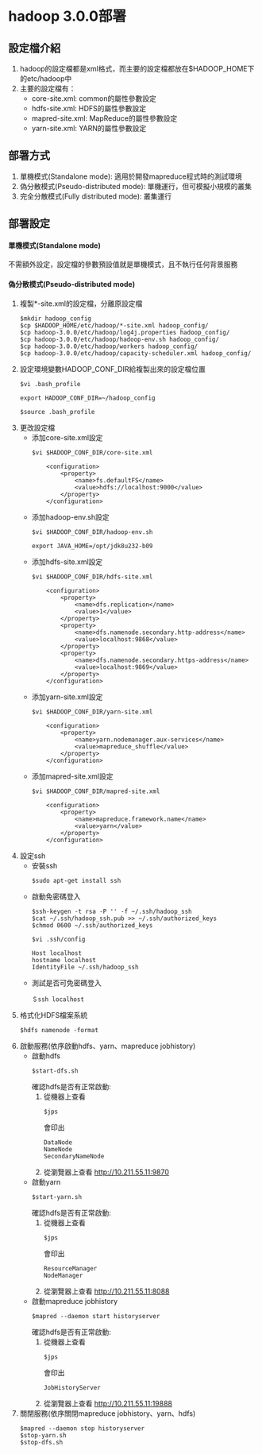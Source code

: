 # hadoop 3.0.0部署
## 設定檔介紹
1. hadoop的設定檔都是xml格式，而主要的設定檔都放在$HADOOP_HOME下的etc/hadoop中
2. 主要的設定檔有：
   - core-site.xml: common的屬性參數設定
   - hdfs-site.xml: HDFS的屬性參數設定
   - mapred-site.xml: MapReduce的屬性參數設定
   - yarn-site.xml: YARN的屬性參數設定


## 部署方式
1. 單機模式(Standalone mode): 適用於開發mapreduce程式時的測試環境
2. 偽分散模式(Pseudo-distributed mode): 單機運行，但可模擬小規模的叢集
3. 完全分散模式(Fully distributed mode): 叢集運行


## 部署設定
#### 單機模式(Standalone mode)
不需額外設定，設定檔的參數預設值就是單機模式，且不執行任何背景服務

#### 偽分散模式(Pseudo-distributed mode)
1. 複製*-site.xml的設定檔，分離原設定檔
   ```
   $mkdir hadoop_config
   $cp $HADOOP_HOME/etc/hadoop/*-site.xml hadoop_config/
   $cp hadoop-3.0.0/etc/hadoop/log4j.properties hadoop_config/
   $cp hadoop-3.0.0/etc/hadoop/hadoop-env.sh hadoop_config/
   $cp hadoop-3.0.0/etc/hadoop/workers hadoop_config/
   $cp hadoop-3.0.0/etc/hadoop/capacity-scheduler.xml hadoop_config/
   ```
2. 設定環境變數HADOOP_CONF_DIR給複製出來的設定檔位置
   ```
   $vi .bash_profile
   ```
   ```
   export HADOOP_CONF_DIR=~/hadoop_config
   ```
   ```
   $source .bash_profile
   ```
3. 更改設定檔
   - 添加core-site.xml設定
        ```
        $vi $HADOOP_CONF_DIR/core-site.xml
        ```
        ```
            <configuration>
                <property>
                    <name>fs.defaultFS</name>
                    <value>hdfs://localhost:9000</value>
                </property>
            </configuration>
        ```
   - 添加hadoop-env.sh設定
        ```
        $vi $HADOOP_CONF_DIR/hadoop-env.sh
        ```
        ```
        export JAVA_HOME=/opt/jdk8u232-b09
        ```
   - 添加hdfs-site.xml設定
        ```
        $vi $HADOOP_CONF_DIR/hdfs-site.xml
        ```
        ```
            <configuration>
                <property>
                    <name>dfs.replication</name>
                    <value>1</value>
                </property>
                <property>
                    <name>dfs.namenode.secondary.http-address</name>
                    <value>localhost:9868</value>
                </property>
                <property>
                    <name>dfs.namenode.secondary.https-address</name>
                    <value>localhost:9869</value>
                </property>
            </configuration>
        ```
   - 添加yarn-site.xml設定
        ```
        $vi $HADOOP_CONF_DIR/yarn-site.xml
        ```
        ```
            <configuration>
                <property>
                    <name>yarn.nodemanager.aux-services</name>
                    <value>mapreduce_shuffle</value>
                </property>
            </configuration>
        ```
    - 添加mapred-site.xml設定
        ```
        $vi $HADOOP_CONF_DIR/mapred-site.xml
        ```
        ```
            <configuration>
                <property>
                    <name>mapreduce.framework.name</name>
                    <value>yarn</value>
                </property>
            </configuration>
        ```
4. 設定ssh
    - 安裝ssh
        ```
        $sudo apt-get install ssh
        ```
    - 啟動免密碼登入
        ```
        $ssh-keygen -t rsa -P '' -f ~/.ssh/hadoop_ssh
        $cat ~/.ssh/hadoop_ssh.pub >> ~/.ssh/authorized_keys
        $chmod 0600 ~/.ssh/authorized_keys
        ```
        ```
        $vi .ssh/config
        ```
        ```
        Host localhost
        hostname localhost
        IdentityFile ~/.ssh/hadoop_ssh
        ```
    - 測試是否可免密碼登入
        ```
        ＄ssh localhost
        ```
5. 格式化HDFS檔案系統
   ```
   $hdfs namenode -format
   ```
6. 啟動服務(依序啟動hdfs、yarn、mapreduce jobhistory)
   - 啟動hdfs
        ```
        $start-dfs.sh
        ```
        確認hdfs是否有正常啟動:
        1. 從機器上查看
            ```
            $jps
            ```
            會印出
            ```
            DataNode
            NameNode
            SecondaryNameNode
            ```
        2. 從瀏覽器上查看
            http://10.211.55.11:9870
   - 啟動yarn
        ```
        $start-yarn.sh
        ```
        確認hdfs是否有正常啟動:
        1. 從機器上查看
            ```
            $jps
            ```
            會印出
            ```
		    ResourceManager
		    NodeManager
            ```
        2. 從瀏覽器上查看
            http://10.211.55.11:8088
   - 啟動mapreduce jobhistory
        ```
        $mapred --daemon start historyserver
        ```
        確認hdfs是否有正常啟動:
        1. 從機器上查看
            ```
            $jps
            ```
            會印出
            ```
            JobHistoryServer
            ```
        2. 從瀏覽器上查看
            http://10.211.55.11:19888
7. 關閉服務(依序關閉mapreduce jobhistory、yarn、hdfs)
    ```
    $mapred --daemon stop historyserver
    $stop-yarn.sh
    $stop-dfs.sh
    ```